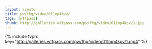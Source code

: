 ```yaml
--- 
layout: sieutv
title: pw/fhg/video/011mp4kpv/
tags: [wtfpass]
thumb: http://galleries.wtfpass.com/pw/fhg/video/011mp4kpv/1.jpg
---
```

{% include tvpro key="http://galleries.wtfpass.com/pw/fhg/video/011mp4kpv/1.mp4" %} 

